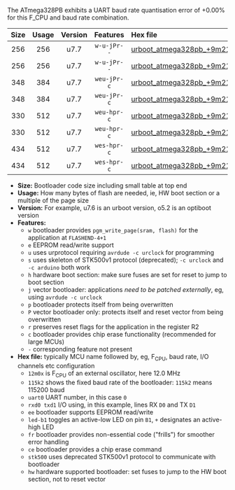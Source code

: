 The ATmega328PB exhibits a UART baud rate quantisation error of +0.00% for this F_CPU and baud rate combination.

|Size|Usage|Version|Features|Hex file|
|:-:|:-:|:-:|:-:|:--|
|256|256|u7.7|`w-u-jPr--`|[urboot_atmega328pb_+9m216x_++28k8_uart0_rxd0_txd1_led+b5_fr.hex](https://raw.githubusercontent.com/stefanrueger/urboot.hex/main/cores/minicore/atmega328pb/external_oscillator/fcpu_+9m216x/br_++28k8/urboot_atmega328pb_+9m216x_++28k8_uart0_rxd0_txd1_led+b5_fr.hex)|
|256|256|u7.7|`w-u-jPr--`|[urboot_atmega328pb_+9m216x_++28k8_uart1_rxb4_txb3_led+b5_fr.hex](https://raw.githubusercontent.com/stefanrueger/urboot.hex/main/cores/minicore/atmega328pb/external_oscillator/fcpu_+9m216x/br_++28k8/urboot_atmega328pb_+9m216x_++28k8_uart1_rxb4_txb3_led+b5_fr.hex)|
|348|384|u7.7|`weu-jPr-c`|[urboot_atmega328pb_+9m216x_++28k8_uart0_rxd0_txd1_ee_led+b5_fr_ce.hex](https://raw.githubusercontent.com/stefanrueger/urboot.hex/main/cores/minicore/atmega328pb/external_oscillator/fcpu_+9m216x/br_++28k8/urboot_atmega328pb_+9m216x_++28k8_uart0_rxd0_txd1_ee_led+b5_fr_ce.hex)|
|348|384|u7.7|`weu-jPr-c`|[urboot_atmega328pb_+9m216x_++28k8_uart1_rxb4_txb3_ee_led+b5_fr_ce.hex](https://raw.githubusercontent.com/stefanrueger/urboot.hex/main/cores/minicore/atmega328pb/external_oscillator/fcpu_+9m216x/br_++28k8/urboot_atmega328pb_+9m216x_++28k8_uart1_rxb4_txb3_ee_led+b5_fr_ce.hex)|
|330|512|u7.7|`weu-hpr-c`|[urboot_atmega328pb_+9m216x_++28k8_uart0_rxd0_txd1_ee_led+b5_fr_ce_hw.hex](https://raw.githubusercontent.com/stefanrueger/urboot.hex/main/cores/minicore/atmega328pb/external_oscillator/fcpu_+9m216x/br_++28k8/urboot_atmega328pb_+9m216x_++28k8_uart0_rxd0_txd1_ee_led+b5_fr_ce_hw.hex)|
|330|512|u7.7|`weu-hpr-c`|[urboot_atmega328pb_+9m216x_++28k8_uart1_rxb4_txb3_ee_led+b5_fr_ce_hw.hex](https://raw.githubusercontent.com/stefanrueger/urboot.hex/main/cores/minicore/atmega328pb/external_oscillator/fcpu_+9m216x/br_++28k8/urboot_atmega328pb_+9m216x_++28k8_uart1_rxb4_txb3_ee_led+b5_fr_ce_hw.hex)|
|434|512|u7.7|`wes-hpr-c`|[urboot_atmega328pb_+9m216x_++28k8_uart0_rxd0_txd1_ee_led+b5_fr_ce_stk500_hw.hex](https://raw.githubusercontent.com/stefanrueger/urboot.hex/main/cores/minicore/atmega328pb/external_oscillator/fcpu_+9m216x/br_++28k8/urboot_atmega328pb_+9m216x_++28k8_uart0_rxd0_txd1_ee_led+b5_fr_ce_stk500_hw.hex)|
|434|512|u7.7|`wes-hpr-c`|[urboot_atmega328pb_+9m216x_++28k8_uart1_rxb4_txb3_ee_led+b5_fr_ce_stk500_hw.hex](https://raw.githubusercontent.com/stefanrueger/urboot.hex/main/cores/minicore/atmega328pb/external_oscillator/fcpu_+9m216x/br_++28k8/urboot_atmega328pb_+9m216x_++28k8_uart1_rxb4_txb3_ee_led+b5_fr_ce_stk500_hw.hex)|

- **Size:** Bootloader code size including small table at top end
- **Usage:** How many bytes of flash are needed, ie, HW boot section or a multiple of the page size
- **Version:** For example, u7.6 is an urboot version, o5.2 is an optiboot version
- **Features:**
  + `w` bootloader provides `pgm_write_page(sram, flash)` for the application at `FLASHEND-4+1`
  + `e` EEPROM read/write support
  + `u` uses urprotocol requiring `avrdude -c urclock` for programming
  + `s` uses skeleton of STK500v1 protocol (deprecated); `-c urclock` and `-c arduino` both work
  + `h` hardware boot section: make sure fuses are set for reset to jump to boot section
  + `j` vector bootloader: applications *need to be patched externally*, eg, using `avrdude -c urclock`
  + `p` bootloader protects itself from being overwritten
  + `P` vector bootloader only: protects itself and reset vector from being overwritten
  + `r` preserves reset flags for the application in the register R2
  + `c` bootloader provides chip erase functionality (recommended for large MCUs)
  + `-` corresponding feature not present
- **Hex file:** typically MCU name followed by, eg, F<sub>CPU</sub>, baud rate, I/O channels etc configuration
  + `12m0x` is F<sub>CPU</sub> of an external oscillator, here 12.0 MHz
  + `115k2` shows the fixed baud rate of the bootloader: `115k2` means 115200 baud
  + `uart0` UART number, in this case `0`
  + `rxd0 txd1` I/O using, in this example, lines RX `D0` and TX `D1`
  + `ee` bootloader supports EEPROM read/write
  + `led-b1` toggles an active-low LED on pin `B1`, `+` designates an active-high LED
  + `fr` bootloader provides non-essential code ("frills") for smoother error handling
  + `ce` bootloader provides a chip erase command
  + `stk500` uses deprecated STK500v1 protocol to communicate with bootloader
  + `hw` hardware supported bootloader: set fuses to jump to the HW boot section, not to reset vector
